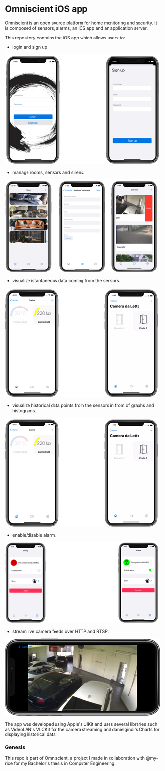 # Omniscient iOS app
Omniscient is an open source platform for home monitoring and security. It is composed of sensors, alarms, an iOS app and an application server.







This repository contains the iOS app which allows users to:

- login and sign up

![User login and sign up](/assets/images/login-signup.png)



- manage rooms, sensors and sirens.

![Managing sensors, rooms and cameras](/assets/images/rooms-cameras.png)


- visualize istantaneous data coming from the sensors.


![Istantaneous data from sensors](/assets/images/sensors.png)

- visualize historical data points from the sensors in from of graphs and histograms.


![Historical data from sensors](/assets/images/sensors.png)

- enable/disable alarm.

![Enable and disable the alarm](/assets/images/alarm.png)

- stream live camera feeds over HTTP and RTSP.

![Enable and disable the alarm](/assets/images/camera-1.png)

The app was developed using Apple's UIKit and uses several libraries such as VideoLAN's VLCKit for the camera streaming and danielgindi's Charts for displaying historical data.

### Genesis
This repo is part of Omniscient, a project I made in collaboration with @my-rice for my Bachelor's thesis in Computer Engineering.
